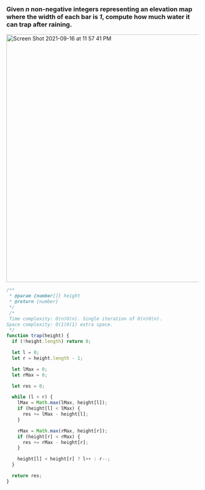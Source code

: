 
### Given *n* non-negative integers representing an elevation map where the width of each bar is *1*, compute how much water it can trap after raining.

<img width="647" alt="Screen Shot 2021-09-16 at 11 57 41 PM" src="https://user-images.githubusercontent.com/37787994/133738506-de90c1a7-63c2-45bf-ac74-964809fe0111.png">


```Javascript
/**
 * @param {number[]} height
 * @return {number}
 */
 /*
 Time complexity: O(n)O(n). Single iteration of O(n)O(n).
Space complexity: O(1)O(1) extra space. 
 */
function trap(height) {
  if (!height.length) return 0;

  let l = 0;
  let r = height.length - 1;

  let lMax = 0;
  let rMax = 0;

  let res = 0;

  while (l < r) {
    lMax = Math.max(lMax, height[l]);
    if (height[l] < lMax) {
      res += lMax - height[l];
    }

    rMax = Math.max(rMax, height[r]);
    if (height[r] < rMax) {
      res += rMax - height[r];
    }

    height[l] < height[r] ? l++ : r--;
  }

  return res;
}

```
